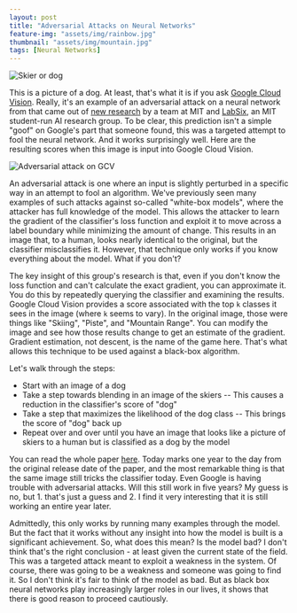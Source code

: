 ```yaml
---
layout: post
title: "Adversarial Attacks on Neural Networks"
feature-img: "assets/img/rainbow.jpg"
thumbnail: "assets/img/mountain.jpg"
tags: [Neural Networks]
---
```


![Skier or dog]({{site.baseurl}}/assets/img/assets/img/skier_dog_attack.png "Skier to dog attack")

This is a picture of a dog. At least, that's what it is if you ask [Google Cloud Vision](https://cloud.google.com/vision). Really, it's an example of an adversarial attack on a neural network from that came out of [new research](https://arxiv.org/pdf/1804.08598.pdf) by a team at MIT and [LabSix](https://www.labsix.org/), an MIT student-run AI research group. To be clear, this prediction isn't a simple "goof" on Google's part that someone found, this was a targeted attempt to fool the neural network. And it works surprisingly well. Here are the resulting scores when this image is input into Google Cloud Vision.

![Adversarial attack on GCV]({{site.baseurl}}/assets/img/skier_dog_attack_result.png "Adversarial attack on GCV")

An adversarial attack is one where an input is slightly perturbed in a specific way in an attempt to fool an algorithm. We've previously seen many examples of such attacks against so-called "white-box models", where the attacker has full knowledge of the model. This allows the attacker to learn the gradient of the classifier's loss function and exploit it to move across a label boundary while minimizing the amount of change. This results in an image that, to a human, looks nearly identical to the original, but the classifier misclassifies it. However, that technique only works if you know everything about the model. What if you don't?

The key insight of this group's research is that, even if you don't know the loss function and can't calculate the exact gradient, you can approximate it. You do this by repeatedly querying the classifier and examining the results. Google Cloud Vision provides a score associated with the top `k` classes it sees in the image (where `k` seems to vary). In the original image, those were things like "Skiing", "Piste", and "Mountain Range". You can modify the image and see how those results change to get an estimate of the gradient. Gradient estimation, not descent, is the name of the game here. That's what allows this technique to be used against a black-box algorithm.

Let's walk through the steps:
- Start with an image of a dog
- Take a step towards blending in an image of the skiers
-- This causes a reduction in the classifier's score of "dog"
- Take a step that maximizes the likelihood of the dog class
-- This brings the score of "dog" back up
- Repeat over and over until you have an image that looks like a picture of skiers to a human but is classified as a dog by the model

You can read the whole paper [here](https://arxiv.org/pdf/1804.08598.pdf). Today marks one year to the day from the original release date of the paper, and the most remarkable thing is that the same image still tricks the classifier today. Even Google is having trouble with adversarial attacks. Will this still work in five years? My guess is no, but 1. that's just a guess and 2. I find it very interesting that it is still working an entire year later.

Admittedly, this only works by running many examples through the model. But the fact that it works without any insight into how the model is built is a significant achievement. So, what does this mean? Is the model bad? I don't think that's the right conclusion - at least given the current state of the field. This was a targeted attack meant to exploit a weakness in the system. Of course, there was going to be a weakness and someone was going to find it. So I don't think it's fair to think of the model as bad. But as black box neural networks play increasingly larger roles in our lives, it shows that there is good reason to proceed cautiously.
